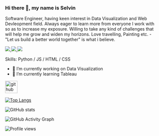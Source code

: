 

### Hi there 👋, my name is Selvin

Software Engineer, having keen interest in Data Visualization and Web Devleopment field. Always eager to learn more from everyone I work with so as to increase my exposure. Willing to take any kind of challenges that will help me grow and widen my horizons. Love travelling, Painting etc. - "Let us build a better world together" is what i believe.

<p>
<a href="https://selvintuscano.github.io/" target="_blank">
  <img src="https://img.shields.io/badge/website-%23E34F26.svg?&style=for-the-badge" />
</a> 

<a href="https://twitter.com/selvin_tuscano" target="_blank">
  <img src="https://img.shields.io/badge/twitter-%231DA1F2.svg?&style=for-the-badge&logo=twitter&logoColor=white" />
</a> 

<a href="www.linkedin.com/in/selvintuscano" target="_blank">
  <img src="https://img.shields.io/badge/linkedin-%230077B5.svg?&style=for-the-badge&logo=linkedin&logoColor=white" />
</a> 
</p>


Skills: Python / JS / HTML / CSS

- 🔭 I’m currently working on Data Visualization  
- 🌱 I’m currently learning Tableau  


[<img src='https://cdn.jsdelivr.net/npm/simple-icons@3.0.1/icons/github.svg' alt='github' height='40'>](https://github.com/selvintuscano)  

[![Top Langs](https://github-readme-stats.vercel.app/api/top-langs/?username=selvintuscano)](https://github.com/anuraghazra/github-readme-stats)

![GitHub stats](https://github-readme-stats.vercel.app/api?username=selvintuscano&show_icons=true)  

![GitHub Activity Graph](https://activity-graph.herokuapp.com/graph?username=selvintuscano)  

![Profile views](https://gpvc.arturio.dev/selvintuscano)  
